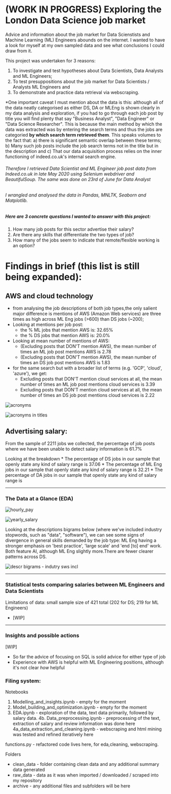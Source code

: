 # (WORK IN PROGRESS) Exploring the London Data Science job market

Advice and information about the job market for Data Scienstists and Machine Learning (ML) Engineers abounds on the internet. 
I wanted to have a look for myself at my own sampled data and see what conclusions I could draw from it.

This project was undertaken for 3 reasons: 
1. To investigate and test hypotheses about Data Scientists, Data Analysts and ML Engineers;
2. To test presuppositions about the job market for Data Scientists / Analysts ML Engineers and
3. To demonstrate and practice data retrieval via webscraping. 

*One important caveat I must mention about the data is this: although all of the data neatly categorised as either DS, DA or MLEng is shown clearly in my data analysis and exploration, if you had to go through each job post by title you will find plenty that say "Business Analyst", "Data Engineer" or "Data Science Researcher". This is because the main method by which the data was extracted was by entering the search terms and thus the jobs are categoried **by which search term retrieved them**. This speaks volumes to the fact that:
a) there is significant semantic overlap between these terms;
b) Many such job posts include the job search terms not in the title but in the description and 
c) That our data acquisition process relies on the inner functioning of indeed.co.uk's internal search engine.

###### Therefore I retrieved Data Scientist and ML Engineer job post data from Indeed.co.uk in late May 2020 using Selenium webdriver and BeautifulSoup. The same was done on 23rd of June for Data Analyst
###### I wrangled and analysed the data in Pandas, MNLTK, Seaborn and Matplotlib. 


##### Here are 3 concrete questions I wanted to answer with this project:
1. How many job posts for this sector advertise their salary?
2. Are there any skills that differentiate the two types of job?
3. How many of the jobs seem to indicate that remote/flexible working is an option?

# Findings in brief (this list is still being expanded):

## AWS and cloud technology
* from analysing the job descriptions of both job types,the only salient major difference is mentions of AWS (Amazon Web services) are three times as high across ML Eng jobs (>600) than DS jobs (~200);
* Looking at mentions per job post:
    * the % ML jobs that mention AWS is:  32.65%
    * the % DS jobs that mention AWS is:  20.0%
* Looking at mean number of mentions of AWS:
    * (Excluding posts that DON'T mention AWS), the mean number of times an ML job post mentions AWS is 2.78
    * (Excluding posts that DON'T mention AWS), the mean number of times an DS job post mentions AWS is 1.83
* for the same search but with a broader list of terms (e.g. 'GCP', 'cloud', 'azure'), we get:
    * Excluding posts that DON'T mention cloud services at all, the mean number of times an ML job post mentions cloud services is 3.39
    * Excluding posts that DON'T mention cloud services at all, the mean number of times an DS job post mentions cloud services is 2.22
    
![acronyms](https://github.com/Ioana-P/MLEng_vs_DScientist_analysis/blob/master/fig/acronyms_across_ds_and_ml.jpeg)

![acronyms in titles](https://github.com/Ioana-P/MLEng_vs_DScientist_analysis/blob/master/fig/acronyms_across_ds_and_ml_TITLES.jpeg)

## Advertising salary:
From the sample of 2211 jobs we collected, the percentage of job posts where we have been unable to detect salary information is 61.7%

Looking at the breakdown 
    * The percentage of DS jobs in our sample that openly state any kind of salary range is     37.06
    * The percentage of ML Eng jobs in our sample that openly state any kind of salary range is 32.21
    * The percentage of DA jobs in our sample that openly state any kind of salary range is


    
_____________________________________________________________________________________________________________________________

### The Data at a Glance (EDA)
![hourly_pay](https://github.com/Ioana-P/MLEng_vs_DScientist_analysis/blob/master/salary_per_hour.jpeg)


![yearly_salary](https://github.com/Ioana-P/MLEng_vs_DScientist_analysis/blob/master/yearly_salary_dist.jpeg)


Looking at the descriptions bigrams below (where we've included industry stopwords, such as "data", "software"), we can see some signs of divergence in general skills demanded by the job type: ML Eng having a stronger emphasis on 'best practice', 'large scale' and 'end [to] end' work. Both feature AI, although ML Eng slightly more.There are fewer clearer patterns across DS. 


![descr bigrams - indutry sws incl](https://github.com/Ioana-P/MLEng_vs_DScientist_analysis/blob/master/fig/bigrams_across_ds_and_ml_wsws.jpeg)



_____________________________________________________________________________________________________________________________

### Statistical tests comparing salaries between ML Engineers and Data Scientists


Limitations of data: small sample size of 421 total (202 for DS; 219 for ML Engineers)

* [WIP]

_____________________________________________________________________________________________________________________________


### Insights and possible actions
[WIP]
* So far the advice of focusing on SQL is solid advice for either type of job
* Experience with AWS is helpful with ML Engineering positions, although it's not clear _how_ helpful


### Filing system:

Notebooks
1. Modelling_and_insights.ipynb - empty for the moment
2. Model_building_and_optimization.ipynb - empty for the moment
3. EDA.ipynb - exploration of the data, text data primarily, followed by salary data.
4b. Data_preprocessing.ipynb - preprocessing of the text, extraction of salary and review information was done here
4a_data_extraction_and_cleaning.ipynb - webscraping and html mining was tested and refined iteratively here

functions.py - refactored code lives here, for eda,cleaning, webscraping.

Folders
* clean_data - folder containing clean data and any additional summary data generated
* raw_data - data as it was when imported / downloaded / scraped into my repository
* archive - any additional files and subfolders will be here
